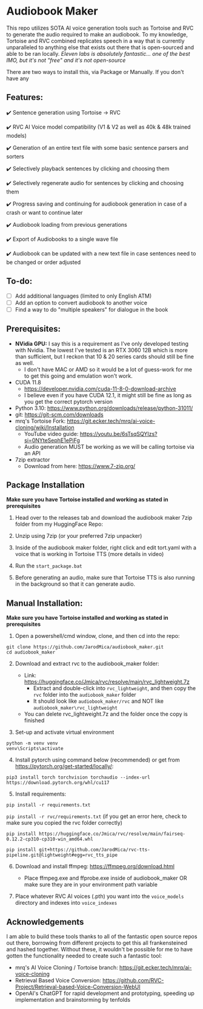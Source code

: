 # Audiobook Maker
This repo utilizes SOTA AI voice generation tools such as Tortoise and RVC to generate the audio required to make an audiobook.  To my knowledge, Tortoise and RVC combined replicates speech in a way that is currently unparalleled to anything else that exists out there that is open-sourced and able to be ran locally. *Eleven labs is absolutely fantastic... one of the best IMO, but it's not "free" and it's not open-source*

There are two ways to install this, via Package or Manually.  If you don't have any 

## Features:
:heavy_check_mark: Sentence generation using Tortoise -> RVC

:heavy_check_mark: RVC AI Voice model compatibility (V1 & V2 as well as 40k & 48k trained models)

:heavy_check_mark: Generation of an entire text file with some basic sentence parsers and sorters

:heavy_check_mark: Selectively playback sentences by clicking and choosing them

:heavy_check_mark: Selectively regenerate audio for sentences by clicking and choosing them

:heavy_check_mark: Progress saving and continuing for audiobook generation in case of a crash or want to continue later

:heavy_check_mark: Audiobook loading from previous generations

:heavy_check_mark: Export of Audiobooks to a single wave file

:heavy_check_mark: Audiobook can be updated with a new text file in case sentences need to be changed or order adjusted

## To-do:
- [ ] Add additional languages (limited to only English ATM)
- [ ] Add an option to convert audiobook to another voice 
- [ ] Find a way to do "multiple speakers" for dialogue in the book

## Prerequisites:
- **NVidia GPU:** I say this is a requirement as I've only developed testing with Nvidia.  The lowest I've tested is an RTX 3060 12B which is more than sufficient, but I reckon that 10 & 20 series cards should still be fine as well.
    - I don't have MAC or AMD so it would be a lot of guess-work for me to get this going and emulation won't work.
- CUDA 11.8
    - https://developer.nvidia.com/cuda-11-8-0-download-archive
    - I believe even if you have CUDA 12.1, it might still be fine as long as you get the correct pytorch version 
- Python 3.10: https://www.python.org/downloads/release/python-31011/ 
- git: https://git-scm.com/downloads 
- mrq's Tortoise Fork: https://git.ecker.tech/mrq/ai-voice-cloning/wiki/Installation
    - YouTube video guide: https://youtu.be/6sTsqSQYIzs?si=0NYteSephE1ePiFg
    - Audio generation MUST be working as we will be calling tortoise via an API
- 7zip extractor
    - Download from here: https://www.7-zip.org/

## Package Installation
**Make sure you have Tortoise installed and working as stated in prerequisites**

1. Head over to the releases tab and download the audiobook maker 7zip folder from my HuggingFace Repo: 

2. Unzip using 7zip (or your preferred 7zip unpacker)

3. Inside of the audiobook maker folder, right click and edit tort.yaml with a voice that is working in Tortoise TTS (more details in video)

4. Run the ```start_package.bat```

5. Before generating an audio, make sure that Tortoise TTS is also running in the background so that it can generate audio.

## Manual Installation:

**Make sure you have Tortoise installed and working as stated in prerequisites**

1. Open a powershell/cmd window, clone, and then cd into the repo:
```
git clone https://github.com/JarodMica/audiobook_maker.git
cd audiobook_maker
```

2. Download and extract rvc to the audiobook_maker folder:
    - Link: https://huggingface.co/Jmica/rvc/resolve/main/rvc_lightweight.7z
        - Extract and double-click into ```rvc_lightweight```, and then copy the ```rvc``` folder into the ```audiobook_maker``` folder 
        - It should look like ```audiobook_maker/rvc``` and NOT like ```audiobook_maker\rvc_lightweight```
    - You can delete rvc_lightweight.7z and the folder once the copy is finished

3. Set-up and activate virtual environment
```
python -m venv venv
venv\Scripts\activate
```
4. Install pytorch using command below (recommended) or get from https://pytorch.org/get-started/locally/:

```pip3 install torch torchvision torchaudio --index-url https://download.pytorch.org/whl/cu117```

5. Install requirements:

```pip install -r requirements.txt```

```pip install -r rvc/requirements.txt``` (if you get an error here, check to make sure you copied the rvc folder correctly)

```pip install https://huggingface.co/Jmica/rvc/resolve/main/fairseq-0.12.2-cp310-cp310-win_amd64.whl```

```pip install git+https://github.com/JarodMica/rvc-tts-pipeline.git@lightweight#egg=rvc_tts_pipe```

6. Download and install ffmpeg: https://ffmpeg.org/download.html
    - Place ffmpeg.exe and ffprobe.exe inside of audiobook_maker OR make sure they are in your environment path variable

7. Place whatever RVC AI voices (.pth) you want into the ```voice_models``` directory and indexes into ```voice_indexes```

## Acknowledgements
I am able to build these tools thanks to all of the fantastic open source repos out there, borrowing from different projects to get this all frankensteined and hashed together.  Without these, it wouldn't be possible for me to have gotten the functionality needed to create such a fantastic tool:
- mrq's AI Voice Cloning / Tortoise branch: https://git.ecker.tech/mrq/ai-voice-cloning
- Retrieval Based Voice Conversion: https://github.com/RVC-Project/Retrieval-based-Voice-Conversion-WebUI
- OpenAI's ChatGPT for rapid development and prototyping, speeding up implementation and brainstorming by tenfolds
